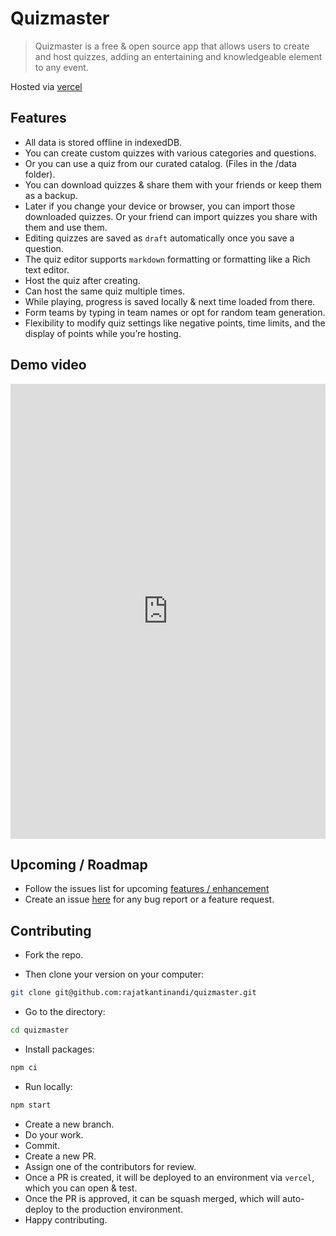 # Quizmaster

> Quizmaster is a free & open source app that allows users to create and host quizzes, adding an entertaining and knowledgeable element to any event.

Hosted via [vercel](https://quizmasterapp.in)

## Features

- All data is stored offline in indexedDB.
- You can create custom quizzes with various categories and questions.
- Or you can use a quiz from our curated catalog. (Files in the /data folder).
- You can download quizzes & share them with your friends or keep them as a backup.
- Later if you change your device or browser, you can import those downloaded quizzes. Or your friend can import quizzes you share with them and use them.
- Editing quizzes are saved as `draft` automatically once you save a question.
- The quiz editor supports `markdown` formatting or formatting like a Rich text editor.
- Host the quiz after creating.
- Can host the same quiz multiple times.
- While playing, progress is saved locally & next time loaded from there.
- Form teams by typing in team names or opt for random team generation.
- Flexibility to modify quiz settings like negative points, time limits, and the display of points while you’re hosting.

## Demo video

<iframe title="Watch the demo" width="100%" height="728" allowfullscreen="" allow="autoplay;" src="https://www.youtube.com/embed/2aGqrP1lpFw" frameborder="0"></iframe>

## Upcoming / Roadmap

- Follow the issues list for upcoming [features / enhancement](https://github.com/rajatkantinandi/quizmaster/issues?q=is%3Aopen+is%3Aissue+label%3Aenhancement)
- Create an issue [here](https://github.com/rajatkantinandi/quizmaster/issues/new) for any bug report or a feature request.

## Contributing

- Fork the repo.

- Then clone your version on your computer:

```bash
git clone git@github.com:rajatkantinandi/quizmaster.git
```

- Go to the directory:

```bash
cd quizmaster
```

- Install packages:

```bash
npm ci
```

- Run locally:

```bash
npm start
```

- Create a new branch.
- Do your work.
- Commit.
- Create a new PR.
- Assign one of the contributors for review.
- Once a PR is created, it will be deployed to an environment via `vercel`, which you can open & test.
- Once the PR is approved, it can be squash merged, which will auto-deploy to the production environment.
- Happy contributing.

